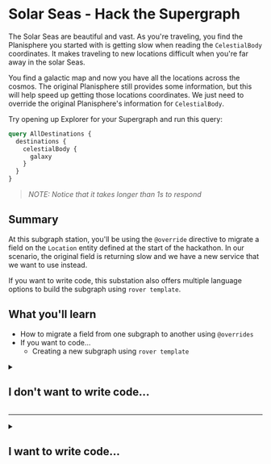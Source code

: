 # Solar Seas - Hack the Supergraph

The Solar Seas are beautiful and vast. As you're traveling, you find the Planisphere you started with is getting slow when reading the `CelestialBody` coordinates. It makes traveling to new locations difficult when you're far away in the solar Seas.

You find a galactic map and now you have all the locations across the cosmos. The original Planisphere still provides some information, but this will help speed up getting those locations coordinates. We just need to override the original Planisphere's information for `CelestialBody`.

Try opening up Explorer for your Supergraph and run this query:

```graphql
query AllDestinations {
  destinations {
    celestialBody {
      galaxy
    }
  }
}
```

>*NOTE: Notice that it takes longer than 1s to respond*

## Summary

At this subgraph station, you'll be using the `@override` directive to migrate a field on the `Location` entity defined at the start of the hackathon. In our scenario, the original field is returning slow and we have a new service that we want to use instead. 

If you want to write code, this substation also offers multiple language options to build the subgraph using `rover template`. 
 
## What you'll learn

- How to migrate a field from one subgraph to another using `@overrides`
- If you want to code...
  - Creating a new subgraph using `rover template`

<details>
 <summary><h2>I don't want to write code...</h2></summary>

For this station, the schema for coves has already been put together for you:

```graphql
extend schema
  @link(
    url: "https://specs.apollo.dev/federation/v2.0"
    import: ["@key", "@shareable", "@override"]
  )

type Location @key(fields: "id") {
  id: ID!
  celestialBody: CelestialBody! @override(from: "start")
}

type CelestialBody @shareable {
  galaxy: String
  latitude: Float!
  longitude: Float!
}
```

In this subgraph, we're overriding the `Location.celestialBody` from the `start` subgraph. To do this, we're importing the `@override` Apollo Federation Directive:

```graphql
extend schema
  @link(
    url: "https://specs.apollo.dev/federation/v2.0"
    import: ["@key", "@shareable", "@override"]
  )
```

With `@override` imported, we can use it on the `celestialBody` fied:

```graphql
type Location @key(fields: "id") {
  id: ID!
  celestialBody: CelestialBody! @override(from: "start")
}
```

>*NOTE: If you named your starting subgraph something other than 'start', change that in the `schema.graphql` file.*
>*i.e. `celestialBody: CelestialBody! @override(from: "starting-subgraph-name")`*

We can add `solar-seas` into our Supergraph by publishing it using [rover].

First, you'll need to [Configure rover] for your Supergraph. Once rover is configured, we can use the `rover subgraph publish` command

```shell
rover subgraph publish {YOUR_SUPERGRAPH_ID}@main \
  --schema "./schema.graphql" \
  --name solar-seas \
  --routing-url "https://solar-seas-production.up.railway.app/"
```

We can see our Supergraph deployment in the "Launches" tab. Now let's open up Explorer and try running the same query in explorer to see the query execute faster. 

```graphql
query AllDestinations {
  destinations {
    celestialBody {
      galaxy
    }
  }
}
```

---

Congratulations, you've completed Solar Seas! Head to either *cosmic-cove* or *space-beach* next.

</details>

---

<details>
 <summary><h2>I want to write code...</h2></summary>

This substation has instructions for JavaScript, Rust, or Python to develop the subgraph. Feel free to choose whichever you like.

>*NOTE: This subgraph station is meant to run on port 4003 based on the other subgraphs (start is on 4001, space-beach is on 4002 and cosmic-cove is on 4004)*

</details>